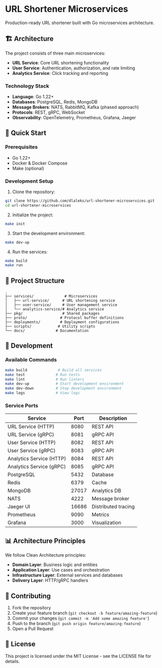 # URL Shortener Microservices

Production-ready URL shortener built with Go microservices architecture.

## 🏗️ Architecture

The project consists of three main microservices:
- **URL Service**: Core URL shortening functionality
- **User Service**: Authentication, authorization, and rate limiting
- **Analytics Service**: Click tracking and reporting

### Technology Stack

- **Language**: Go 1.22+
- **Databases**: PostgreSQL, Redis, MongoDB
- **Message Brokers**: NATS, RabbitMQ, Kafka (phased approach)
- **Protocols**: REST, gRPC, WebSocket
- **Observability**: OpenTelemetry, Prometheus, Grafana, Jaeger

## 🚀 Quick Start

### Prerequisites

- Go 1.22+
- Docker & Docker Compose
- Make (optional)

### Development Setup

1. Clone the repository:
```bash
git clone https://github.com/dlaleks/url-shortener-microservices.git
cd url-shortener-microservices
```

2. Initialize the project:
```bash
make init
```

3. Start the development environment:
```bash
make dev-up
```

4. Run the services:
```bash
make build
make run
```

## 📁 Project Structure

```
.
├── services/              # Microservices
│   ├── url-service/      # URL shortening service
│   ├── user-service/     # User management service
│   └── analytics-service/# Analytics service
├── pkg/                  # Shared packages
├── proto/               # Protocol buffer definitions
├── deployments/         # Deployment configurations
├── scripts/            # Utility scripts
└── docs/              # Documentation
```

## 🔧 Development

### Available Commands

```bash
make build              # Build all services
make test              # Run tests
make lint              # Run linters
make dev-up            # Start development environment
make dev-down          # Stop development environment
make logs              # View logs
```

### Service Ports

| Service | Port | Description |
|---------|------|-------------|
| URL Service (HTTP) | 8080 | REST API |
| URL Service (gRPC) | 8081 | gRPC API |
| User Service (HTTP) | 8082 | REST API |
| User Service (gRPC) | 8083 | gRPC API |
| Analytics Service (HTTP) | 8084 | REST API |
| Analytics Service (gRPC) | 8085 | gRPC API |
| PostgreSQL | 5432 | Database |
| Redis | 6379 | Cache |
| MongoDB | 27017 | Analytics DB |
| NATS | 4222 | Message broker |
| Jaeger UI | 16686 | Distributed tracing |
| Prometheus | 9090 | Metrics |
| Grafana | 3000 | Visualization |

## 📊 Architecture Principles

We follow Clean Architecture principles:
- **Domain Layer**: Business logic and entities
- **Application Layer**: Use cases and orchestration
- **Infrastructure Layer**: External services and databases
- **Delivery Layer**: HTTP/gRPC handlers

## 🤝 Contributing

1. Fork the repository
2. Create your feature branch (`git checkout -b feature/amazing-feature`)
3. Commit your changes (`git commit -m 'Add some amazing feature'`)
4. Push to the branch (`git push origin feature/amazing-feature`)
5. Open a Pull Request

## 📝 License

This project is licensed under the MIT License - see the LICENSE file for details.